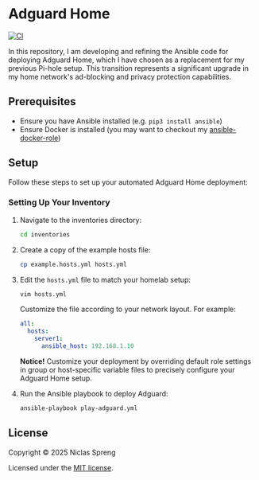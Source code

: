 # Adguard Home

[![CI](https://github.com/DudeCalledBro/adguard/actions/workflows/ci.yml/badge.svg)](https://github.com/DudeCalledBro/adguard/actions/workflows/ci.yml)

In this repository, I am developing and refining the Ansible code for deploying Adguard Home, which I have chosen as a replacement for my previous Pi-hole setup. This transition represents a significant upgrade in my home network's ad-blocking and privacy protection capabilities.

## Prerequisites

- Ensure you have Ansible installed (e.g. `pip3 install ansible`)
- Ensure Docker is installed (you may want to checkout my [ansible-docker-role](https://github.com/DudeCalledBro/ansible-role-docker))

## Setup

Follow these steps to set up your automated Adguard Home deployment:

### Setting Up Your Inventory

1. Navigate to the inventories directory:

    ```bash
    cd inventories
    ```

2. Create a copy of the example hosts file:

    ```bash
    cp example.hosts.yml hosts.yml
    ```

3. Edit the `hosts.yml` file to match your homelab setup:

    ```bash
    vim hosts.yml
    ```

    Customize the file according to your network layout. For example:

    ```yaml
    all:
      hosts:
        server1:
          ansible_host: 192.168.1.10
    ```

    **Notice!** Customize your deployment by overriding default role settings in group or host-specific variable files to precisely configure your Adguard Home setup.

4. Run the Ansible playbook to deploy Adguard:

    ```bash
    ansible-playbook play-adguard.yml
    ```

## License

Copyright © 2025 Niclas Spreng

Licensed under the [MIT license](LICENSE).
